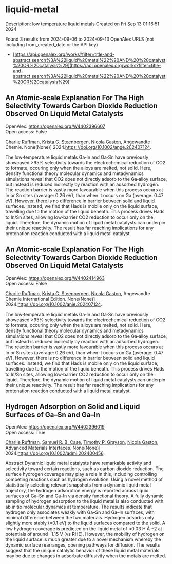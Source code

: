 # liquid-metal
Description: low temperature liquid metals
Created on Fri Sep 13 01:16:51 2024

Found 3 results from 2024-09-06 to 2024-09-13
OpenAlex URLS (not including from_created_date or the API key)
- [https://api.openalex.org/works?filter=title-and-abstract.search%3A%22liquid%20metal%22%20AND%20%28catalyst%20OR%20catalysis%29](https://api.openalex.org/works?filter=title-and-abstract.search%3A%22liquid%20metal%22%20AND%20%28catalyst%20OR%20catalysis%29)

## An Atomic‐scale Explanation For The High Selectivity Towards Carbon Dioxide Reduction Observed On Liquid Metal Catalysts   

OpenAlex: https://openalex.org/W4402396607    
Open access: False
    
[Charlie Ruffman](https://openalex.org/A5011575220), [Krista G. Steenbergen](https://openalex.org/A5050422397), [Nicola Gaston](https://openalex.org/A5045994980), Angewandte Chemie. None(None)] 2024.https://doi.org/10.1002/ange.202407124.
    
The low‐temperature liquid metals Ga‐In and Ga‐Sn have previously showcased >95% selectivity towards the electrochemical reduction of CO2 to formate, occuring only when the alloys are melted, not solid. Here, density functional theory molecular dynamics and metadynamics simulations reveal that CO2 does not directly adsorb to the Ga‐alloy surface, but instead is reduced indirectly by reaction with an adsorbed hydrogen. The reaction barrier is vastly more favourable when this process occurs at In or Sn sites (average: 0.26 eV), than when it occurs on Ga (average: 0.47 eV). However, there is no difference in barrier between solid and liquid surfaces. Instead, we find that Hads is mobile only on the liquid surface, travelling due to the motion of the liquid beneath. This process drives Hads to In/Sn sites, allowing low‐barrier CO2 reduction to occur only on the liquid. Therefore, the dynamic motion of liquid metal catalysts can underpin their unique reactivity. The result has far reaching implications for any protonation reaction conducted with a liquid metal catalyst.    

    

## An Atomic‐scale Explanation For The High Selectivity Towards Carbon Dioxide Reduction Observed On Liquid Metal Catalysts   

OpenAlex: https://openalex.org/W4402414963    
Open access: False
    
[Charlie Ruffman](https://openalex.org/A5011575220), [Krista G. Steenbergen](https://openalex.org/A5050422397), [Nicola Gaston](https://openalex.org/A5045994980), Angewandte Chemie International Edition. None(None)] 2024.https://doi.org/10.1002/anie.202407124.
    
The low‐temperature liquid metals Ga‐In and Ga‐Sn have previously showcased >95% selectivity towards the electrochemical reduction of CO2 to formate, occuring only when the alloys are melted, not solid. Here, density functional theory molecular dynamics and metadynamics simulations reveal that CO2 does not directly adsorb to the Ga‐alloy surface, but instead is reduced indirectly by reaction with an adsorbed hydrogen. The reaction barrier is vastly more favourable when this process occurs at In or Sn sites (average: 0.26 eV), than when it occurs on Ga (average: 0.47 eV). However, there is no difference in barrier between solid and liquid surfaces. Instead, we find that Hads is mobile only on the liquid surface, travelling due to the motion of the liquid beneath. This process drives Hads to In/Sn sites, allowing low‐barrier CO2 reduction to occur only on the liquid. Therefore, the dynamic motion of liquid metal catalysts can underpin their unique reactivity. The result has far reaching implications for any protonation reaction conducted with a liquid metal catalyst.    

    

## Hydrogen Adsorption on Solid and Liquid Surfaces of Ga–Sn and Ga–In   

OpenAlex: https://openalex.org/W4402396019    
Open access: True
    
[Charlie Ruffman](https://openalex.org/A5011575220), [Samuel R. B. Case](https://openalex.org/A5107102278), [Timothy P. Grayson](https://openalex.org/A5035185756), [Nicola Gaston](https://openalex.org/A5045994980), Advanced Materials Interfaces. None(None)] 2024.https://doi.org/10.1002/admi.202400456.
    
Abstract Dynamic liquid metal catalysts have remarkable activity and selectivity toward certain reactions, such as carbon dioxide reduction. The surface hydrogen coverage may play a role in this, including controlling competing reactions such as hydrogen evolution. Using a novel method of statistically selecting relevant snapshots from a dynamic liquid metal trajectory, the hydrogen adsorption energy is reported across liquid surfaces of Ga–Sn and Ga–In via density functional theory. A fully dynamic sampling of hydrogen adsorption to the liquid metal is also conducted with ab initio molecular dynamics at temperature. The results indicate that hydrogen only associates weakly with Ga–Sn and Ga–In surfaces, with minimal difference between the two materials. Hydrogen adsorbs only slightly more stably (≈0.1 eV) to the liquid surfaces compared to the solid. A low hydrogen coverage is predicted on the liquid metal of ≈0.03 H Å −2 at potentials of around –1.15 V (vs RHE). However, the mobility of hydrogen on the liquid surface is much greater due to a novel mechanism whereby the dynamic surface rearranges, opening pathways for diffusion. The results suggest that the unique catalytic behavior of these liquid metal materials may be due to changes in adsorbate diffusivity when the metals are melted.    

    
